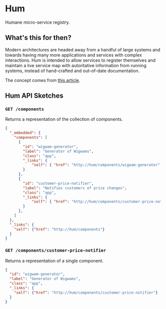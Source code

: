 # Hum

Humane micro-service registry.

## What's this for then?

Modern architectures are headed away from a handful of large systems and towards having many more applications and services with complex interactions.  Hum is intended to allow services to register themselves and maintain a live service map with autoritative information from running systems, instead of hand-crafted and out-of-date documentation.

The concept comes from [this article](http://martinfowler.com/bliki/HumaneRegistry.html).

## Hum API Sketches

### `GET /components`

Returns a representation of the collection of components.

``` json
{
  "_embedded": {
    "components": [
      {
        "id": "wigwam-generator",
        "label": "Generator of Wigwams",
        "class": "app",
        "_links": {
            "self": { "href": "http://hum/components/wigwam-generator" }
        }
      },
      {
        "id": "customer-price-notifier",
        "label": "Notifies customers of price changes",
        "class": "app",
        "_links": {
            "self": { "href": "http://hum/components/customer-price-notifier" }
        }
      },
    ]
  },
  "_links": {
    "self": {"href": "http://hum/components"}
  }
}
```

### `GET /components/customer-price-notifier`

Returns a representation of a single component.

``` json
{
  "id": "wigwam-generator",
  "label": "Generator of Wigwams",
  "class": "app",
  "_links": {
    "self": {"href": "http://hum/components/customer-price-notifier"}
  }
}
```

